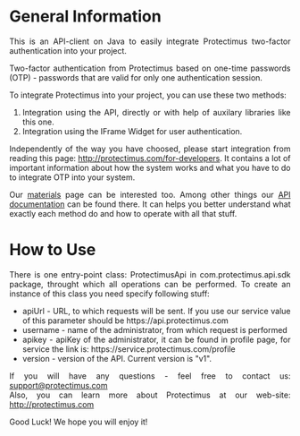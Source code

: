 General Information
===========================
<div style="text-align: justify;">
This is an API-client on Java to easily integrate Protectimus two-factor authentication into your project. 

Two-factor authentication from Protectimus based on one-time passwords (OTP) - passwords that are valid for only one authentication session.

To integrate Protectimus into your project, you can use these two methods:<br/>
1) Integration using the API, directly or with help of auxilary libraries like this one.<br/>
2) Integration using the IFrame Widget for user authentication. 

Independently of the way you have choosed, please start integration from reading this page: http://protectimus.com/for-developers. It contains a lot of important information about how the system works and what you have to do to integrate OTP into your system.

Our <a href="http://protectimus.com/materials">materials</a> page can be interested too. Among other things our <a href="http://protectimus.com/images/pdf/Protectimus_API_manual_en.pdf">API documentation</a> can be found there. It can helps you better understand what exactly each method do and how to operate with all that stuff.

How to Use
===========================
There is one entry-point class: ProtectimusApi in com.protectimus.api.sdk package, throught which all operations can be performed. To create an instance of this class you need specify following stuff:
<ul>
<li>apiUrl - URL, to which requests will be sent. If you use our service value of this parameter should be  https://api.protectimus.com</li>
<li>username - name of the administrator, from which request is performed</li>
<li>apikey - apiKey of the administrator, it can be found in profile page, for service the link is: https://service.protectimus.com/profile</li>
<li>version - version of the API. Current version is "v1". </li>
</ul>



If you will have any questions - feel free to contact us: support@protectimus.com<br/>
Also, you can learn more about Protectimus at our web-site: http://protectimus.com

Good Luck! We hope you will enjoy it!

<div>
    
